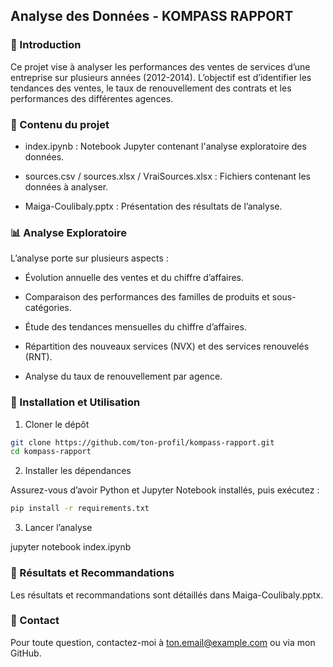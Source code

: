 ## Analyse des Données - KOMPASS RAPPORT

### 📌 Introduction

Ce projet vise à analyser les performances des ventes de services d’une entreprise sur plusieurs années (2012-2014). L’objectif est d’identifier les tendances des ventes, le taux de renouvellement des contrats et les performances des différentes agences.

### 📂 Contenu du projet

- index.ipynb : Notebook Jupyter contenant l'analyse exploratoire des données.

- sources.csv / sources.xlsx / VraiSources.xlsx : Fichiers contenant les données à analyser.

- Maiga-Coulibaly.pptx : Présentation des résultats de l’analyse.

### 📊 Analyse Exploratoire

L’analyse porte sur plusieurs aspects :

- Évolution annuelle des ventes et du chiffre d’affaires.

- Comparaison des performances des familles de produits et sous-catégories.

- Étude des tendances mensuelles du chiffre d’affaires.

- Répartition des nouveaux services (NVX) et des services renouvelés (RNT).

- Analyse du taux de renouvellement par agence.

### 🚀 Installation et Utilisation

1. Cloner le dépôt
```bash
git clone https://github.com/ton-profil/kompass-rapport.git
cd kompass-rapport
```
2. Installer les dépendances

Assurez-vous d’avoir Python et Jupyter Notebook installés, puis exécutez :
```bash
pip install -r requirements.txt
```
3. Lancer l’analyse

jupyter notebook index.ipynb

### 📜 Résultats et Recommandations

Les résultats et recommandations sont détaillés dans Maiga-Coulibaly.pptx.

### 📧 Contact

Pour toute question, contactez-moi à ton.email@example.com ou via mon GitHub.

